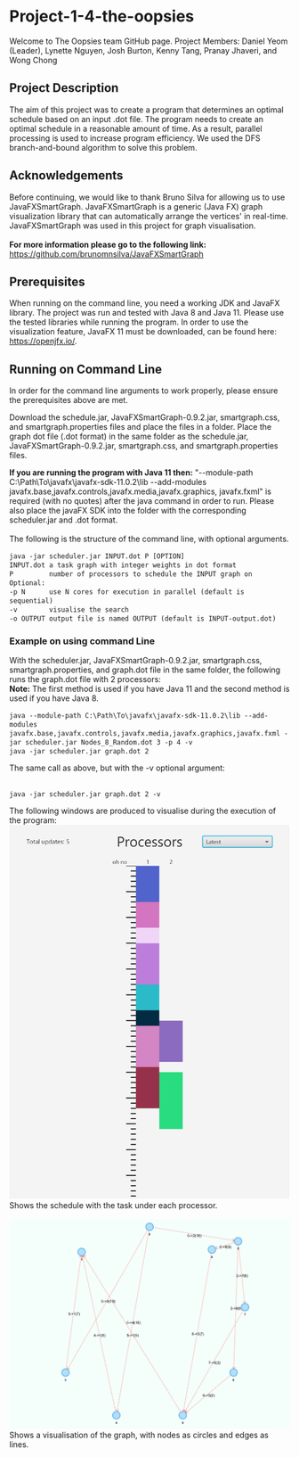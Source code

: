 # Project-1-4-the-oopsies

Welcome to The Oopsies team GitHub page.
Project Members: Daniel Yeom (Leader), Lynette Nguyen, Josh Burton, Kenny Tang, Pranay Jhaveri, and Wong Chong

## Project Description
The aim of this project was to create a program that determines an optimal schedule based on an input .dot file. The program needs to create an optimal schedule
in a reasonable amount of time. As a result, parallel processing is used to increase program efficiency. We used the DFS branch-and-bound algorithm to solve this 
problem. 

## Acknowledgements
Before continuing, we would like to thank Bruno Silva for allowing us to use JavaFXSmartGraph. JavaFXSmartGraph is a generic (Java FX) graph visualization library that can automatically arrange the vertices' in real-time. JavaFXSmartGraph was used in this project for graph visualisation.<br><br>
<b>For more information please go to the following link:</b> https://github.com/brunomnsilva/JavaFXSmartGraph

## Prerequisites
When running on the command line, you need a working JDK and JavaFX library. The project was run and tested with Java 8 and Java 11. Please use the tested libraries while running the program. In order to use the visualization feature, JavaFX 11 must be downloaded, can be found here: https://openjfx.io/.

## Running on Command Line
In order for the command line arguments to work properly, please ensure the prerequisites above are met.<br>

Download the schedule.jar, JavaFXSmartGraph-0.9.2.jar, smartgraph.css, and smartgraph.properties files and place the files in a folder. Place the graph dot file (.dot format) in the same folder as the schedule.jar, JavaFXSmartGraph-0.9.2.jar, smartgraph.css, and smartgraph.properties files.<br>

<b>If you are running the program with Java 11 then:</b> "--module-path C:\Path\To\javafx\javafx-sdk-11.0.2\lib --add-modules javafx.base,javafx.controls,javafx.media,javafx.graphics, javafx.fxml" is required (with no quotes) after the java command in order to run. Please also place the javaFX SDK into the folder with the corresponding scheduler.jar and .dot format.<br><br>
The following is the structure of the command line, with optional arguments.
```
java -jar scheduler.jar INPUT.dot P [OPTION]
INPUT.dot a task graph with integer weights in dot format
P         number of processors to schedule the INPUT graph on
Optional:
-p N      use N cores for execution in parallel (default is sequential)
-v        visualise the search
-o OUTPUT output file is named OUTPUT (default is INPUT-output.dot)  

```
### Example on using command Line
With the scheduler.jar, JavaFXSmartGraph-0.9.2.jar, smartgraph.css, smartgraph.properties, and graph.dot file in the same folder, the following runs the graph.dot file with 2 processors:<br>
<b>Note:</b> The first method is used if you have Java 11 and the second method is used if you have Java 8.
```
java --module-path C:\Path\To\javafx\javafx-sdk-11.0.2\lib --add-modules javafx.base,javafx.controls,javafx.media,javafx.graphics,javafx.fxml -jar scheduler.jar Nodes_8_Random.dot 3 -p 4 -v
java -jar scheduler.jar graph.dot 2

```
The same call as above, but with the -v optional argument:
```

java -jar scheduler.jar graph.dot 2 -v

```
The following windows are produced to visualise during the execution of the program:
![Schedule List](GUI_2.PNG)
Shows the schedule with the task under each processor.

![Visualise_Input_Graph](GUI_1.PNG)
Shows a visualisation of the graph, with nodes as circles and edges as lines.

